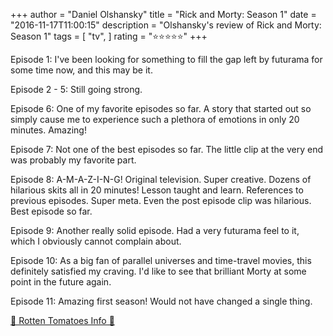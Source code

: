 +++
author = "Daniel Olshansky"
title = "Rick and Morty: Season 1"
date = "2016-11-17T11:00:15"
description = "Olshansky's review of Rick and Morty: Season 1"
tags = [
    "tv",
]
rating = "⭐⭐⭐⭐⭐"
+++

Episode 1: I've been looking for something to fill the gap left by futurama for some time now, and this may be it.

Episode 2 - 5: Still going strong.

Episode 6: One of my favorite episodes so far. A story that started out so simply cause me to experience such a plethora of emotions in only 20 minutes. Amazing!

Episode 7: Not one of the best episodes so far. The little clip at the very end was probably my favorite part.

Episode 8: A-M-A-Z-I-N-G! Original television. Super creative. Dozens of hilarious skits all in 20 minutes! Lesson taught and learn. References to previous episodes. Super meta. Even the post episode clip was hilarious. Best episode so far.

Episode 9: Another really solid episode. Had a very futurama feel to it, which I obviously cannot complain about.

Episode 10: As a big fan of parallel universes and time-travel movies, this definitely satisfied my craving. I'd like to see that brilliant Morty at some point in the future again.

Episode 11: Amazing first season! Would not have changed a single thing.

[🍅 Rotten Tomatoes Info 🍅](https://www.rottentomatoes.com//tv/rick_and_morty/s01)